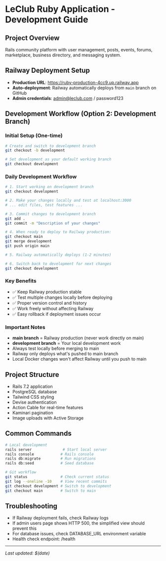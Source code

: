 # LeClub Ruby Application - Development Guide

## Project Overview
Rails community platform with user management, posts, events, forums, marketplace, business directory, and messaging system.

## Railway Deployment Setup
- **Production URL**: https://ruby-production-4cc9.up.railway.app
- **Auto-deployment**: Railway automatically deploys from `main` branch on GitHub
- **Admin credentials**: admin@leclub.com / password123

## Development Workflow (Option 2: Development Branch)

### Initial Setup (One-time)
```bash
# Create and switch to development branch
git checkout -b development

# Set development as your default working branch
git checkout development
```

### Daily Development Workflow
```bash
# 1. Start working on development branch
git checkout development

# 2. Make your changes locally and test at localhost:3000
# ... edit files, test features ...

# 3. Commit changes to development branch
git add .
git commit -m "Description of your changes"

# 4. When ready to deploy to Railway production:
git checkout main
git merge development
git push origin main

# 5. Railway automatically deploys (1-2 minutes)

# 6. Switch back to development for next changes
git checkout development
```

### Key Benefits
- ✅ Keep Railway production stable
- ✅ Test multiple changes locally before deploying  
- ✅ Proper version control and history
- ✅ Work freely without affecting Railway
- ✅ Easy rollback if deployment issues occur

### Important Notes
- **main branch** = Railway production (never work directly on main)
- **development branch** = Your local development work
- Always test locally before merging to main
- Railway only deploys what's pushed to main branch
- Local Docker changes won't affect Railway until you push to main

## Project Structure
- Rails 7.2 application
- PostgreSQL database
- Tailwind CSS styling
- Devise authentication
- Action Cable for real-time features
- Kaminari pagination
- Image uploads with Active Storage

## Common Commands
```bash
# Local development
rails server              # Start local server
rails console            # Rails console
rails db:migrate         # Run migrations
rails db:seed            # Seed database

# Git workflow
git status               # Check current status
git log --oneline -10    # View recent commits
git checkout development # Switch to development
git checkout main        # Switch to main
```

## Troubleshooting
- If Railway deployment fails, check Railway logs
- If admin users page shows HTTP 500, the simplified view should prevent this
- For database issues, check DATABASE_URL environment variable
- Health check endpoint: /health

---
*Last updated: $(date)*